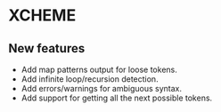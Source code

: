 # XCHEME

## New features

- Add map patterns output for loose tokens.
- Add infinite loop/recursion detection.
- Add errors/warnings for ambiguous syntax.
- Add support for getting all the next possible tokens.
